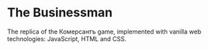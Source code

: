 # The Businessman

The replica of the Комерсантъ game, implemented with vanilla web technologies: JavaScript, HTML and CSS.
